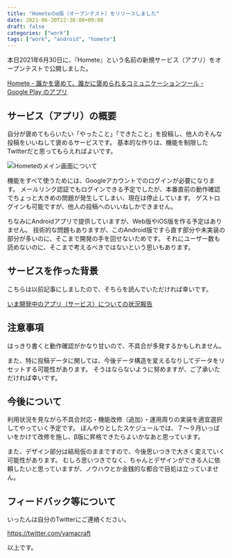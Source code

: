 ```yaml
---
title: "Hometeのα版（オープンテスト）をリリースしました"
date: 2021-06-30T22:30:00+09:00
draft: false
categories: ["work"]
tags: ["work", "android", "homete"]
---
```


本日2021年6月30日に、『Homete』という名前の新規サービス（アプリ）をオープンテストで公開しました。

[Homete \- 誰かを褒めて、誰かに褒められるコミュニケーションツール \- Google Play のアプリ](https://play.google.com/store/apps/details?id=jp.yamaglo.homete)

## サービス（アプリ）の概要

自分が褒めてもらいたい「やったこと」「できたこと」を投稿し、他人のそんな投稿をいいねして褒めるサービスです。
基本的な作りは、機能を制限したTwitterだと思ってもらえればよいです。

![Hometeのメイン画面について](/note/image/release-homete-alpha/homete-manual-main.png)

機能をすべて使うためには、Googleアカウントでのログインが必要になります。
メールリンク認証でもログインできる予定でしたが、本番直前の動作確認でちょっと大きめの問題が発生してしまい、現在は停止しています。
ゲストログインも可能ですが、他人の投稿へのいいねしかできません。

ちなみにAndroidアプリで提供していますが、Web版やiOS版を作る予定はありません。
技術的な問題もありますが、このAndroid版ですら直す部分や未実装の部分が多いのに、そこまで開発の手を回せないためです。
それにユーザー数も読めないのに、そこまで考えるべきではないという思いもあります。

## サービスを作った背景

こちらは以前記事にしましたので、そちらを読んでいただければ幸いです。

[いま開発中のアプリ（サービス）についての状況報告](/note/product-report-homete-202105/)

## 注意事項

はっきり書くと動作確認がかなり甘いので、不具合が多発するかもしれません。

また、特に投稿データに関しては、今後データ構造を変えるなりしてデータをリセットする可能性があります。
そうはならないように努めますが、ご了承いただければ幸いです。

## 今後について

利用状況を見ながら不具合対応・機能改修（追加）・運用周りの実装を適宜選択してやっていく予定です。
ぼんやりとしたスケジュールでは、７〜９月いっぱいをかけて改修を施し、β版に昇格できたらよいかなあと思っています。

また、デザイン部分は結局仮のままですので、今後思いつきで大きく変えていく可能性があります。
むしろ思いつきでなく、ちゃんとデザインができる人に依頼したいと思っていますが、ノウハウとか金銭的な都合で目処は立っていません。

## フィードバック等について

いったんは自分のTwitterにご連絡ください。

https://twitter.com/yamacraft

以上です。